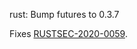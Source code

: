 rust: Bump futures to 0.3.7

Fixes [RUSTSEC-2020-0059].

[RUSTSEC-2020-0059]: https://rustsec.org/advisories/RUSTSEC-2020-0059
